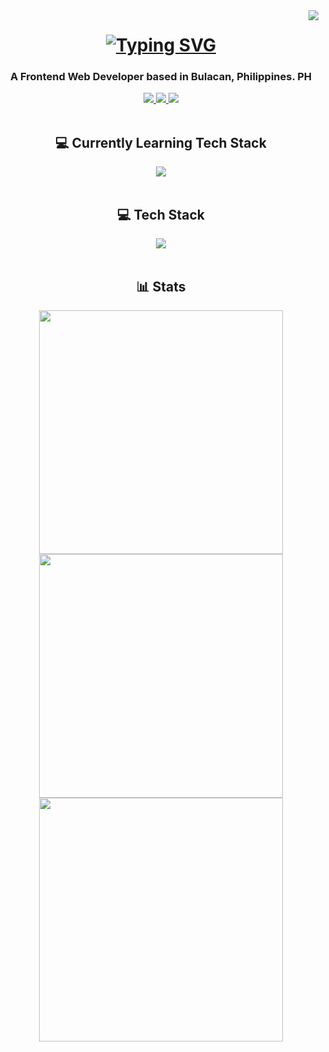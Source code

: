 <img align="right" src="https://visitcount.itsvg.in/api?id=rthrx44&icon=0&color=3" />

<h1 align="center">
    <a href="https://git.io/typing-svg"><img src="https://readme-typing-svg.demolab.com?font=Poppins&weight=700&size=30&duration=2000&pause=500&color=84CC16&center=true&vCenter=true&width=500&height=60&lines=Hi!+There+%F0%9F%91%8B;I'm+Ruther+Dio!+%F0%9F%99%8B;Nice+to+meet+you+%F0%9F%A4%A9;Welcome+to+my+Github+Profile+%F0%9F%A4%97" alt="Typing SVG" />
    </a>
</h1>
<h3 align="center">A Frontend Web Developer based in Bulacan, Philippines. PH</h3>
<div align="center"> 
  <a href="mailto:ruther.diox04@gmail.com">
    <img src="https://img.shields.io/badge/Gmail-333333?style=for-the-badge&logo=gmail&logoColor=red" />
  </a>
  <a href="https://www.linkedin.com/in/ruther-dio-b3058b248/">
    <img src="https://img.shields.io/badge/LinkedIn-0077B5?style=for-the-badge&logo=linkedin&logoColor=white" />
  </a>
  <a href="https://ruther-portfolio.vercel.app">
     <img src="https://img.shields.io/badge/Portfolio-4d7c0f?style=for-the-badge&logo=About.me&logoColor=white" />
  </a>
</div>

<br/>
<h2 align="center">💻 Currently Learning Tech Stack</h2>
<div align="center">
    <img src="https://skillicons.dev/icons?i=ruby,rails,postgres" />
</div>

<br/>
<h2 align="center">💻 Tech Stack</h2>
<div align="center">
    <img src="https://skillicons.dev/icons?i=html,css,javascript,react,next,nodejs,mongodb,tailwindcss,materialui,npm,ps,ai,figma,git,github,postman&perline=4" />
</div>

<br/>
<h2 align="center">📊 Stats</h2>
<div align=center>
  <img width=390 src="https://github-readme-streak-stats.herokuapp.com/?user=rthrx44&theme=merko&hide_border=false"/><br/>
  <img width=390 src="https://github-readme-stats.vercel.app/api?username=rthrx44&theme=merko&show_icons=true&rank_icon=github&border_radius=10"/><br/>
  <img width=390 src="https://github-readme-stats.vercel.app/api/top-langs/?username=anuraghazra&layout=donut&theme=merko&hide=HTML" />
</div>
